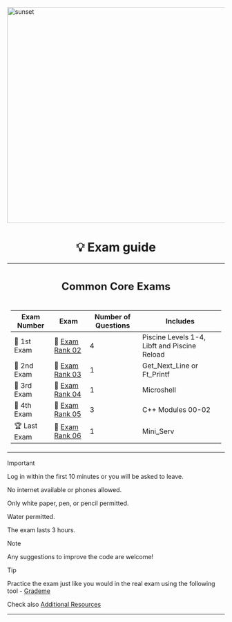 <img src="../../Wallpaper/Sunset.gif" alt="sunset" width="1000" height="500">


<div align="center">

# 💡 Exam guide


<table>
<tr>
<th align="center"><h2>Common Core Exams</h2></th>
</tr>
<tr>
<td>

| Exam Number | Exam | Number of Questions | Includes |
|--|--|--|--|
| 🥇 1st Exam | 📝 [Exam Rank 02](https://github.com/DevAwizard/Exams_42/tree/main/.github/Exam_rank_2) | 4 | Piscine Levels 1-4, Libft and Piscine Reload |
| 🥈 2nd Exam | 📘 [Exam Rank 03](.github/Exam_rank_3) | 1 | Get_Next_Line or Ft_Printf |
| 🥉 3rd Exam | 📕 [Exam Rank 04](.github/Exam_rank_4) | 1 | Microshell |
| 🏅 4th Exam | 📗 [Exam Rank 05](.github/Exam_rank_5) | 3 | C++ Modules 00-02 |
| 🏆 Last Exam | 📙 [Exam Rank 06](.github/Exam_rank_6) | 1 | Mini_Serv |

</td>
    </tr>
  </table>
</div>




> [!IMPORTANT]
> Log in within the first 10 minutes or you will be asked to leave.
>
> No internet available or phones allowed.
>
> Only white paper, pen, or pencil permitted.
>
> Water permitted.
>
> The exam lasts 3 hours.



> [!NOTE]
> Any suggestions to improve the code are welcome!



> [!TIP]
>  Practice the exam just like you would in the real exam using the following tool - [Grademe](https://grademe.fr/)
>
> Check also [Additional Resources](.github/Resources)




---
